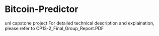 # Bitcoin-Predictor
uni capstone project
For detailed technical description and explaination, please refer to CP13-2_Final_Group_Report.PDF
